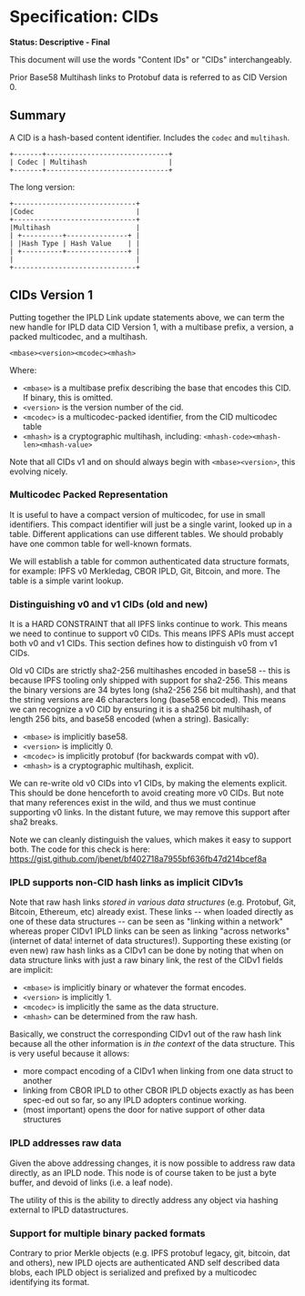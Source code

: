 # Specification: CIDs

**Status: Descriptive - Final**

This document will use the words "Content IDs" or "CIDs" interchangeably.

Prior Base58 Multihash links to Protobuf data is referred to as CID Version 0.

## Summary

A CID is a hash-based content identifier. Includes the `codec` and `multihash`.

```
+-------+------------------------------+
| Codec | Multihash                    |
+-------+------------------------------+
```

The long version:

```
+------------------------------+
|Codec                         |
+------------------------------+
|Multihash                     |
| +----------+---------------+ |
| |Hash Type | Hash Value    | |
| +----------+---------------+ |
|                              |
+------------------------------+
```

## CIDs Version 1

Putting together the IPLD Link update statements above, we can term the new handle for IPLD data CID Version 1, with a multibase prefix, a version, a packed multicodec, and a multihash.

```
<mbase><version><mcodec><mhash>
```

Where:
- `<mbase>` is a multibase prefix describing the base that encodes this CID. If binary, this is omitted.
- `<version>` is the version number of the cid.
- `<mcodec>` is a multicodec-packed identifier, from the CID multicodec table
- `<mhash>` is a cryptographic multihash, including: `<mhash-code><mhash-len><mhash-value>`

Note that all CIDs v1 and on should always begin with `<mbase><version>`, this evolving nicely.

### Multicodec Packed Representation

It is useful to have a compact version of multicodec, for use in small identifiers. This compact identifier will just be a single varint, looked up in a table. Different applications can use different tables. We should probably have one common table for well-known formats.

We will establish a table for common authenticated data structure formats, for example: IPFS v0 Merkledag, CBOR IPLD, Git, Bitcoin, and more. The table is a simple varint lookup.

### Distinguishing v0 and v1 CIDs (old and new)

It is a HARD CONSTRAINT that all IPFS links continue to work. This means we need to continue to support v0 CIDs. This means IPFS APIs must accept both v0 and v1 CIDs. This section defines how to distinguish v0 from v1 CIDs.

Old v0 CIDs are strictly sha2-256 multihashes encoded in base58 -- this is because IPFS tooling only shipped with support for sha2-256. This means the binary versions are 34 bytes long (sha2-256 256 bit multihash), and that the string versions are 46 characters long (base58 encoded). This means we can recognize a v0 CID by ensuring it is a sha256 bit multihash, of length 256 bits, and base58 encoded (when a string). Basically:

- `<mbase>` is implicitly base58.
- `<version>` is implicitly 0.
- `<mcodec>` is implicitly protobuf (for backwards compat with v0).
- `<mhash>` is a cryptographic multihash, explicit.

We can re-write old v0 CIDs into v1 CIDs, by making the elements explicit. This should be done henceforth to avoid creating more v0 CIDs. But note that many references exist in the wild, and thus we must continue supporting v0 links. In the distant future, we may remove this support after sha2 breaks.

Note we can cleanly distinguish the values, which makes it easy to support both. The code for this check is here: https://gist.github.com/jbenet/bf402718a7955bf636fb47d214bcef8a

### IPLD supports non-CID hash links as implicit CIDv1s

Note that raw hash links _stored in various data structures_ (e.g. Protobuf, Git, Bitcoin, Ethereum, etc) already exist. These links -- when loaded directly as one of these data structures -- can be seen as "linking within a network" whereas proper CIDv1 IPLD links can be seen as linking "across networks" (internet of data! internet of data structures!). Supporting these existing (or even new) raw hash links as a CIDv1 can be done by noting that when on data structure links with just a raw binary link, the rest of the CIDv1 fields are implicit:

- `<mbase>` is implicitly binary or whatever the format encodes.
- `<version>` is implicitly 1.
- `<mcodec>` is implicitly the same as the data structure.
- `<mhash>` can be determined from the raw hash.

Basically, we construct the corresponding CIDv1 out of the raw hash link because all the other information is _in the context_ of the data structure. This is very useful because it allows:
- more compact encoding of a CIDv1 when linking from one data struct to another
- linking from CBOR IPLD to other CBOR IPLD objects exactly as has been spec-ed out so far, so any IPLD adopters continue working.
- (most important) opens the door for native support of other data structures

### IPLD addresses raw data

Given the above addressing changes, it is now possible to address raw data directly, as an IPLD node. This node is of course taken to be just a byte buffer, and devoid of links (i.e. a leaf node).

The utility of this is the ability to directly address any object via hashing external to IPLD datastructures.

### Support for multiple binary packed formats

Contrary to prior Merkle objects (e.g. IPFS protobuf legacy, git, bitcoin, dat and others), new IPLD ojects are authenticated AND self described data blobs, each IPLD object is serialized and prefixed by a multicodec identifying its format.
